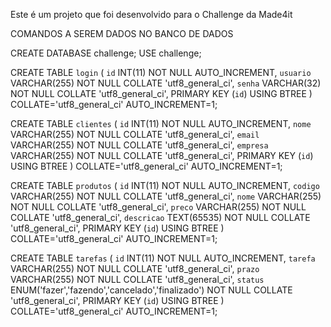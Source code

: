 Este é um projeto que foi desenvolvido para o Challenge da Made4it






COMANDOS A SEREM DADOS NO BANCO DE DADOS

  CREATE DATABASE challenge;
  USE challenge;


  CREATE TABLE `login` (
  `id` INT(11) NOT NULL AUTO_INCREMENT,
  `usuario` VARCHAR(255) NOT NULL COLLATE 'utf8_general_ci',
  `senha` VARCHAR(32) NOT NULL COLLATE 'utf8_general_ci',
  PRIMARY KEY (`id`) USING BTREE
  )
  COLLATE='utf8_general_ci'
  AUTO_INCREMENT=1;


  CREATE TABLE `clientes` (
  `id` INT(11) NOT NULL AUTO_INCREMENT,
  `nome` VARCHAR(255) NOT NULL COLLATE 'utf8_general_ci',
  `email` VARCHAR(255) NOT NULL COLLATE 'utf8_general_ci',
  `empresa` VARCHAR(255) NOT NULL COLLATE 'utf8_general_ci',
  PRIMARY KEY (`id`) USING BTREE
  )
  COLLATE='utf8_general_ci'
  AUTO_INCREMENT=1;


  CREATE TABLE `produtos` (
  `id` INT(11) NOT NULL AUTO_INCREMENT,
  `codigo` VARCHAR(255) NOT NULL COLLATE 'utf8_general_ci',
  `nome` VARCHAR(255) NOT NULL COLLATE 'utf8_general_ci',
  `preco` VARCHAR(255) NOT NULL COLLATE 'utf8_general_ci',
  `descricao` TEXT(65535) NOT NULL COLLATE 'utf8_general_ci',
  PRIMARY KEY (`id`) USING BTREE
  )
  COLLATE='utf8_general_ci'
  AUTO_INCREMENT=1;


  CREATE TABLE `tarefas` (
  `id` INT(11) NOT NULL AUTO_INCREMENT,
  `tarefa` VARCHAR(255) NOT NULL COLLATE 'utf8_general_ci',
  `prazo` VARCHAR(255) NOT NULL COLLATE 'utf8_general_ci',
  `status` ENUM('fazer','fazendo','cancelado','finalizado') NOT NULL COLLATE 'utf8_general_ci',
  PRIMARY KEY (`id`) USING BTREE
  )
  COLLATE='utf8_general_ci'
  AUTO_INCREMENT=1;